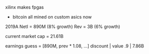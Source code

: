 xilinx makes fpgas
- bitcoin all mined on custom asics now

2019A NetI = 890M (8% growth)
      Rev  = 3B   (6% growth)

current market cap = 21.61B

earnings guess = [890M, prev * 1.08, ...]
discount | value
.9       | 7.86B
